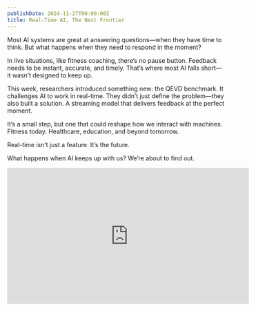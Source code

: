```yaml
---
publishDate: 2024-11-27T00:00:00Z
title: Real-Time AI, The Next Frontier
---
```

Most AI systems are great at answering questions—when they have time to think. But what happens when they need to respond in the moment?

In live situations, like fitness coaching, there’s no pause button. Feedback needs to be instant, accurate, and timely. That’s where most AI falls short—it wasn’t designed to keep up.

This week, researchers introduced something new: the QEVD benchmark. It challenges AI to work in real-time. They didn’t just define the problem—they also built a solution. A streaming model that delivers feedback at the perfect moment.

It’s a small step, but one that could reshape how we interact with machines. Fitness today. Healthcare, education, and beyond tomorrow.

Real-time isn’t just a feature. It’s the future.

What happens when AI keeps up with us? We’re about to find out.

<iframe width="560" height="315" src="https://www.youtube.com/embed/3D_kmBdkPDM?si=VDHRBoCSADdwaV5f" title="YouTube video player" frameborder="0" allow="accelerometer; autoplay; clipboard-write; encrypted-media; gyroscope; picture-in-picture; web-share" referrerpolicy="strict-origin-when-cross-origin" allowfullscreen></iframe>
